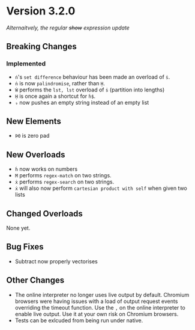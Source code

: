 # Version 3.2.0

_Alternaitvely, the regular <s>show</s> expression update_

## Breaking Changes

### Implemented

* `ṅ`'s `set difference` behaviour has been made an overload of `ṡ`.
* `ṅ` is now `palindromise`, rather than `Ḥ`.
* `Ẇ` performs the `lst, lst` overload of `ṡ` (partition into lengths)
* `Ḥ` is once again a shortcut for `ḣ$`.
* `₉` now pushes an empty string instead of an empty list


## New Elements

* `Þ0` is zero pad

## New Overloads

* `ḣ` now works on numbers
* `M` performs `regex-match` on two strings.
* `ẋ` performs `regex-search` on two strings.
* `ẋ` will also now perform `cartesian product with self` when given two lists

## Changed Overloads

None yet.

## Bug Fixes

* Subtract now properly vectorises

## Other Changes

* The online interpreter no longer uses live output by default. Chromium
browsers were having issues with a load of output request events overriding
the timeout function. Use the `,` on the online interpreter to enable live
output. Use it at your own risk on Chromium browsers.
* Tests can be exlcuded from being run under native.